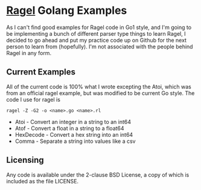# [Ragel](http://www.complang.org/ragel/) Golang Examples

As I can't find good examples for Ragel code in Go1 style, and
I'm going to be implementing a bunch of different parser type 
things to learn Ragel, I decided to go ahead and put my practice 
code up on Github for the next person to learn from (hopefully).
I'm not associated with the people behind Ragel in any form.

## Current Examples

All of the current code is 100% what I wrote excepting the Atoi, 
which was from an official ragel example, but was modified to be 
current Go style. The code I use for ragel is 

    ragel -Z -G2 -o <name>.go <name>.rl

* Atoi - Convert an integer in a string to an int64
* Atof - Convert a float in a string to a float64
* HexDecode - Convert a hex string into an int64
* Comma - Separate a string into values like a csv

## Licensing

Any code is available under the 2-clause BSD License, a copy
of which is included as the file LICENSE.
